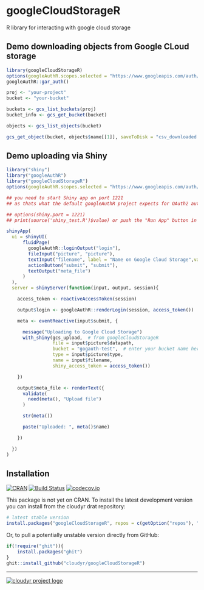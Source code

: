 # googleCloudStorageR

R library for interacting with google cloud storage

## Demo downloading objects from Google CLoud storage

```r
library(googleCloudStorageR)
options(googleAuthR.scopes.selected = "https://www.googleapis.com/auth/devstorage.full_control")
googleAuthR::gar_auth()

proj <- "your-project"
bucket <- "your-bucket"

buckets <- gcs_list_buckets(proj)
bucket_info <- gcs_get_bucket(bucket)

objects <- gcs_list_objects(bucket)

gcs_get_object(bucket, objects$name[[1]], saveToDisk = "csv_downloaded.csv")
```

## Demo uploading via Shiny

```r
library("shiny")
library("googleAuthR")
library("googleCloudStorageR")
options(googleAuthR.scopes.selected = "https://www.googleapis.com/auth/devstorage.full_control")

## you need to start Shiny app on port 1221
## as thats what the default googleAuthR project expects for OAuth2 authentication

## options(shiny.port = 1221)
## print(source('shiny_test.R')$value) or push the "Run App" button in RStudio

shinyApp(
  ui = shinyUI(
      fluidPage(
        googleAuthR::loginOutput("login"),
        fileInput("picture", "picture"),
        textInput("filename", label = "Name on Google Cloud Storage",value = "myObject"),
        actionButton("submit", "submit"),
        textOutput("meta_file")
      )
  ),
  server = shinyServer(function(input, output, session){

    access_token <- reactiveAccessToken(session)

    output$login <- googleAuthR::renderLogin(session, access_token())

    meta <- eventReactive(input$submit, {

      message("Uploading to Google Cloud Storage")
      with_shiny(gcs_upload,  # from googleCloudStorageR
                 file = input$picture$datapath,
                 bucket = "gogauth-test",  # enter your bucket name here
                 type = input$picture$type,
                 name = input$filename,
                 shiny_access_token = access_token())

    })

    output$meta_file <- renderText({
      validate(
        need(meta(), "Upload file")
      )

      str(meta())

      paste("Uploaded: ", meta()$name)

    })

  })
)
```


## Installation ##

[![CRAN](http://www.r-pkg.org/badges/version/googleCloudStorageR)](http://cran.r-project.org/package=googleCloudStorageR)
[![Build Status](https://travis-ci.org/cloudyr/googleCloudStorageR.png?branch=master)](https://travis-ci.org/cloudyr/googleCloudStorageR)
[![codecov.io](http://codecov.io/github/cloudyr/googleCloudStorageR/coverage.svg?branch=master)](http://codecov.io/github/cloudyr/googleCloudStorageR?branch=master)

This package is not yet on CRAN. To install the latest development version you can install from the cloudyr drat repository:

```R
# latest stable version
install.packages("googleCloudStorageR", repos = c(getOption("repos"), "http://cloudyr.github.io/drat"))
```

Or, to pull a potentially unstable version directly from GitHub:

```R
if(!require("ghit")){
    install.packages("ghit")
}
ghit::install_github("cloudyr/googleCloudStorageR")
```


---
[![cloudyr project logo](http://i.imgur.com/JHS98Y7.png)](https://github.com/cloudyr)
